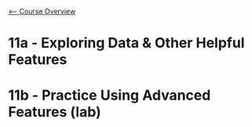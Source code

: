 [<-- Course Overview](../../1-Overview/overview.md)
# 11a - Exploring Data & Other Helpful Features

# 11b - Practice Using Advanced Features (lab)